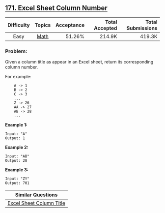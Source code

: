 ## [171. Excel Sheet Column Number](https://leetcode.com/problems/excel-sheet-column-number/)

| Difficulty | Topics | Acceptance | Total Accepted | Total Submissions |
| :-: | :-: | --: | --: | --: |
| Easy | [Math](https://leetcode.com/tag/math/) | 51.26% | 214.9K | 419.3K |

### Problem:

Given a column title as appear in an Excel sheet, return its corresponding column number.

For example:

```
    A -> 1
    B -> 2
    C -> 3
    ...
    Z -> 26
    AA -> 27
    AB -> 28 
    ...

```

**Example 1:**

```
Input: "A"
Output: 1

```

**Example 2:**

```
Input: "AB"
Output: 28

```

**Example 3:**

```
Input: "ZY"
Output: 701

```

| Similar Questions |
| --- |
| [Excel Sheet Column Title](https://leetcode.com/problems/excel-sheet-column-title/) |
